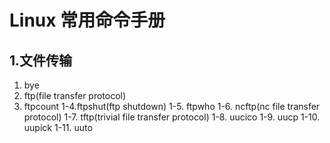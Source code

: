 # Linux 常用命令手册
## 1.文件传输
  1. bye
  2. ftp(file transfer protocol) 
  3. ftpcount
  1-4.ftpshut(ftp shutdown)
  1-5. ftpwho
  1-6. ncftp(nc file transfer protocol)
  1-7. tftp(trivial file transfer protocol)
  1-8. uucico
  1-9. uucp
  1-10. uupick
  1-11. uuto
